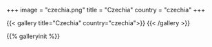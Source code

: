 +++
image = "czechia.png"
title = "Czechia"
country = "czechia"
+++

{{< gallery title="Czechia" country="czechia">}}
{{< /gallery >}}

{{% galleryinit %}}
